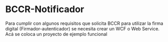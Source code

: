 # BCCR-Notificador
Para cumplir con algunos requisitos que solicita BCCR para utilizar la firma digital (Firmador-autenticador) se necesita crear un WCF o Web Service. Acá se coloca un proyecto de ejemplo funcional
